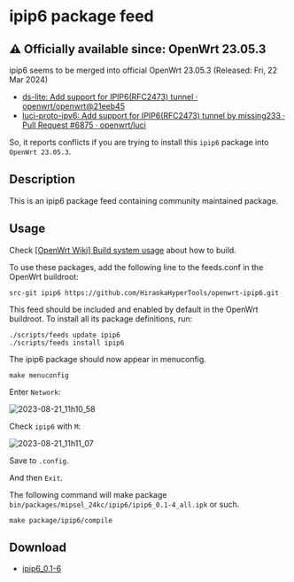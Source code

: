 # ipip6 package feed

## ⚠ Officially available since: OpenWrt 23.05.3

ipip6 seems to be merged into official OpenWrt 23.05.3 (Released: Fri, 22 Mar 2024)

- [ds-lite: Add support for IPIP6(RFC2473) tunnel · openwrt/openwrt@21eeb45](https://github.com/openwrt/openwrt/commit/21eeb45420cf12c6df9b39b619f6579b3ec32bb4)
- [luci-proto-ipv6: Add support for IPIP6(RFC2473) tunnel by missing233 · Pull Request #6875 · openwrt/luci](https://github.com/openwrt/luci/pull/6875)

So, it reports conflicts if you are trying to install this `ipip6` package into `OpenWrt 23.05.3`.

## Description

This is an ipip6 package feed containing community maintained package.

## Usage

Check [[OpenWrt Wiki] Build system usage](https://openwrt.org/docs/guide-developer/toolchain/use-buildsystem) about how to build.

To use these packages, add the following line to the feeds.conf
in the OpenWrt buildroot:

```
src-git ipip6 https://github.com/HiraokaHyperTools/openwrt-ipip6.git
```

This feed should be included and enabled by default in the OpenWrt buildroot. To install all its package definitions, run:

```
./scripts/feeds update ipip6
./scripts/feeds install ipip6
```

The ipip6 package should now appear in menuconfig.

```
make menuconfig
```

Enter `Network`:

![2023-08-21_11h10_58](https://github.com/HiraokaHyperTools/openwrt-ipip6/assets/5955540/a4c9d73b-47aa-4188-a682-e6971d76c81a)

Check `ipip6` with `M`:

![2023-08-21_11h11_07](https://github.com/HiraokaHyperTools/openwrt-ipip6/assets/5955540/c79493c3-6730-4ce7-9c24-6969cc6ef7be)

Save to `.config`.

And then `Exit`.

The following command will make package `bin/packages/mipsel_24kc/ipip6/ipip6_0.1-4_all.ipk` or such.

```
make package/ipip6/compile
```

## Download

- [ipip6_0.1-6](https://github.com/HiraokaHyperTools/openwrt-ipip6/releases/download/v0.1-6/ipip6_0.1-6_all.ipk)
